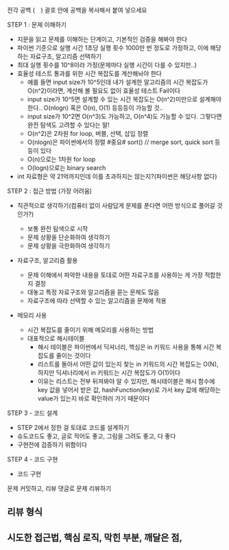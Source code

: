 전각 공백 (　) 괄호 안에 공백을 복사해서 붙여 넣으세요



STEP 1 : 문제 이해하기
- 지문을 읽고 문제를 이해하는 단계이고, 기본적인 검증을 해봐야 한다
- 파이썬 기준으로 실행 시간 1초당 실행 횟수 1000만 번 정도로 가정하고, 이에 해당하는 자료구조, 알고리즘 선택하기
 - 최대 실행 횟수를 10^8이라 가정(문제마다 실행 시간이 다를 수 있지만..)  
- 효율성 테스트 통과를 위한 시간 복잡도를 계산해놔야 한다
  - 예를 들면 input size가 10^5인데 내가 설계한 알고리즘의 시간 복잡도가 O(n^2)이라면, 계산해 볼 필요도 없이 효율성 테스트 Fail이다
  - input size가 10^5면 설계할 수 있는 시간 복잡도는 O(n^2)미만으로 설계해야 한다.. O(nlogn) 혹은 O(n), O(1) 등등등이 가능할 것.. 
  - input size가 10^2면 O(n^3)도 가능하고, O(n^4)도 가능할 수 있다. 그렇다면 완전 탐색도 고려할 수 있다는 말!
  - O(n^2)은 2차원 for loop, 버블, 선택, 삽입 정렬 
  - O(nlogn)은 파이썬에서의 정렬 #중요# sort()  // merge sort, quick sort 등등이 있다
  - O(n)으로는 1차원 for loop
  - O(logn)으로는 binary search
- int 자료형은 약 21억까지인데 이를 초과하지는 않는지?(파이썬은 해당사항 없다)

STEP 2 : 접근 방법 (가장 어려움)
- 직관적으로 생각하기(컴퓨터 없이 사람답게 문제를 푼다면 어떤 방식으로 풀어갈 것인가?)
  - 보통 완전 탐색으로 시작
  - 문제 상황을 단순화하여 생각하기
  - 문제 상황을 극한화하여 생각하기
 
- 자료구조, 알고리즘 활용
  - 문제 이해에서 파악한 내용을 토대로 어떤 자료구조를 사용하는 게 가장 적합한지 결정
  - 대놓고 특정 자료구조와 알고리즘을 묻는 문제도 많음
  - 자료구조에 따라 선택할 수 있는 알고리즘을 문제에 적용

- 메모리 사용
  - 시간 복잡도를 줄이기 위해 메모리를 사용하는 방법
  - 대표적으로 해시테이블 
    - 해시 테이블은 파이썬에서 딕셔너리, 핵심은 in 키워드 사용을 통해 시간 복잡도를 줄이는 것이다
    - 리스트를 돌아서 어떤 값이 있는지 찾는 in 키워드의 시간 복잡도는 O(N), 하지만 딕셔너리에서 in 키워드는 시간 복잡도가 O(1)이다
    - 이유는 리스트는 전부 뒤져봐야 알 수 있지만, 해시테이블은 해시 함수에 key 값을 넣어서 받은 값, hashFunction(key)로 가서
      key 값에 해당하는 value가 있는지 바로 확인하러 가기 때문이다

STEP 3 - 코드 설계
- STEP 2에서 정한 걸 토대로 코드를 설계하기
- 슈도코드도 좋고, 글로 적어도 좋고, 그림을 그려도 좋고, 다 좋다
- 구현전에 검증하기 위함이다

STEP 4 - 코드 구현
- 코드 구현




문제 커밋하고, 리뷰 댓글로 문제 리뷰하기

리뷰 형식 
-----------
시도한 접근법,
핵심 로직,
막힌 부분,
깨달은 점, 
-----------
